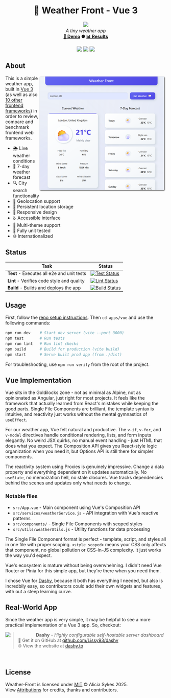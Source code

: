 <!-- start_header -->
<h1 align="center">💚 Weather Front - Vue 3</h1>

<p align="center">
  <img width="64" src="https://raw.githubusercontent.com/Lissy93/weather-front/refs/heads/main/assets/favicon.png" /><br>
  <i>A tiny weather app</i>
  <br>
  <b><a href="/">🚀 Demo</a> ● <a href="https://frontend-framework-benchmarks.as93.net">📊 Results</a></b>
  <br><br>
  <img src="https://img.shields.io/badge/Framework-Vue_3-4FC08D?logo=vuedotjs&logoColor=fff&labelColor=4FC08D" />
  <img src="https://img.shields.io/badge/License-MIT-AE56FF?logo=googledocs&logoColor=fff&labelColor=8A2BE2" />
  <img src="https://img.shields.io/badge/Author-Lissy93-EA4AAA?logo=githubsponsors&logoColor=fff&labelColor=E31591" />
</p>
<!-- end_header -->

<!-- start_about -->

## About

<img align="right" src="/assets/screenshot.png" width="400">

This is a simple weather app, built in [Vue 3](https://vuejs.org/) (as well as also [10 other frontend frameworks](/)) in order to review, compare and benchmark frontend web frameworks.

- 🌦️ Live weather conditions
- 📅 7-day weather forecast
- 🔍 City search functionality
- 📍 Geolocation support
- 💾 Persistent location storage
- 📱 Responsive design
- ♿ Accessible interface
- 🎨 Multi-theme support
- 🧪 Fully unit tested
- 🌐 Internationalized

<!-- end_about -->

<!-- start_status -->

## Status

| Task | Status |
|---|---|
| **Test** - Executes all e2e and unit tests | [![Test Status](https://raw.githubusercontent.com/Lissy93/weather-front/refs/heads/badges/test-vue.svg)](https://github.com/Lissy93/weather-front/actions/workflows/test.yml) |
| **Lint** - Verifies code style and quality | [![Lint Status](https://raw.githubusercontent.com/Lissy93/weather-front/refs/heads/badges/lint-vue.svg)](https://github.com/Lissy93/weather-front/actions/workflows/lint.yml) |
| **Build** - Builds and deploys the app | [![Build Status](https://raw.githubusercontent.com/Lissy93/weather-front/refs/heads/badges/build-vue.svg)](https://github.com/Lissy93/weather-front/actions/workflows/build.yml) |

<!-- end_status -->

<!-- start_usage -->

## Usage

First, follow the [repo setup instructions](https://github.com/Lissy93/weather-front?tab=readme-ov-file#usage). Then `cd apps/vue` and use the following commands:

```bash
npm run dev    # Start dev server (vite --port 3000)
npm test       # Run tests
npm run lint   # Run lint checks
npm build      # Build for production (vite build)
npm start      # Serve built prod app (from ./dist)
```

For troubleshooting, use `npm run verify` from the root of the project.

<!-- end_usage -->

## Vue Implementation

<!-- start_framework_specific -->
Vue sits in the Goldilocks zone - not as minimal as Alpine, not as opinionated as Angular, just right for most projects. It feels like the framework that actually learned from React's mistakes while keeping the good parts. Single File Components are brilliant, the template syntax is intuitive, and reactivity just works without the mental gymnastics of `useEffect`.

For our weather app, Vue felt natural and productive. The `v-if`, `v-for`, and `v-model` directives handle conditional rendering, lists, and form inputs elegantly. No weird JSX quirks, no manual event handling - just HTML that does what you expect. The Composition API gives you React-style logic organization when you need it, but Options API is still there for simpler components.

The reactivity system using Proxies is genuinely impressive. Change a data property and everything dependent on it updates automatically. No `useState`, no memoization hell, no stale closures. Vue tracks dependencies behind the scenes and updates only what needs to change.

### Notable files
- `src/App.vue` - Main component using Vue's Composition API
- `src/services/weatherService.js` - API integration with Vue's reactive patterns  
- `src/components/` - Single File Components with scoped styles
- `src/utils/weatherUtils.js` - Utility functions for data processing

The Single File Component format is perfect - template, script, and styles all in one file with proper scoping. `<style scoped>` means your CSS only affects that component, no global pollution or CSS-in-JS complexity. It just works the way you'd expect.

Vue's ecosystem is mature without being overwhelming. I didn't need Vue Router or Pinia for this simple app, but they're there when you need them.

I chose Vue for [Dashy](https://github.com/Lissy93/dashy/), because it both has everything I needed, but also is incredbily easy, so contributors could add their own widgets and features, with out a steep learning curve.
<!-- end_framework_specific -->

<!-- start_real_world_app -->

## Real-World App
Since the weather app is very simple, it may be helpful to see a more practical implementation of a Vue 3 app. So, checkout:

<a href="https://github.com/Lissy93/dashy"><img align="left" src="https://i.ibb.co/yhbt6CY/dashy.png" width="96"></a>

> **Dashy** - _Highly configurable self-hostable server dashboard_<br>
> 🐙 Get it on GitHub at [github.com/Lissy93/dashy](https://github.com/Lissy93/dashy)<br>
> 🌐 View the website at [dashy.to](https://dashy.to)

<br>
<!-- end_real_world_app -->

<!-- start_license -->

## License

Weather-Front is licensed under [MIT](https://github.com/Lissy93/weather-front/blob/main/LICENSE) © Alicia Sykes 2025.<br>
View [Attributions](https://github.com/Lissy93/weather-front?tab=readme-ov-file#attributions) for credits, thanks and contributors.

<!-- end_license -->
